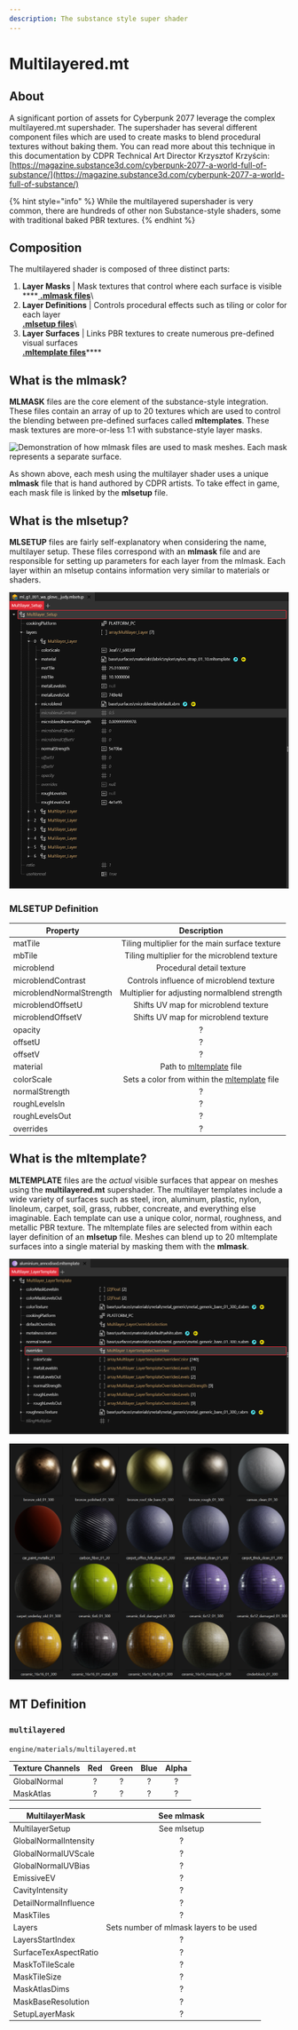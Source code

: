 ```yaml
---
description: The substance style super shader
---
```


# Multilayered.mt

## About

A significant portion of assets for Cyberpunk 2077 leverage the complex multilayered.mt supershader. The supershader has several different component files which are used to create masks to blend procedural textures without baking them. You can read more about this technique in this documentation by CDPR Technical Art Director Krzysztof Krzyścin: [https://magazine.substance3d.com/cyberpunk-2077-a-world-full-of-substance/](https://magazine.substance3d.com/cyberpunk-2077-a-world-full-of-substance/)

{% hint style="info" %}
While the multilayered supershader is very common, there are hundreds of other non Substance-style shaders, some with traditional baked PBR textures.
{% endhint %}

## Composition

The multilayered shader is composed of three distinct parts:

1. **Layer Masks** | Mask textures that control where each surface is visible\
   \*\*\*\*[ **.mlmask files**](multilayer.mt.md#what-is-the-mlmask)\\
2. **Layer Definitions** | Controls procedural effects such as tiling or color for each layer\
   [**.mlsetup files**](multilayer.mt.md#what-is-the-mlsetup)\\
3. **Layer Surfaces** | Links PBR textures to create numerous pre-defined visual surfaces\
   [**.mltemplate files**](multilayer.mt.md#what-is-the-mltemplate)\*\*\*\*

## What is the mlmask?

**MLMASK** files are the core element of the substance-style integration. These files contain an array of up to 20 textures which are used to control the blending between pre-defined surfaces called **mltemplates**. These mask textures are more-or-less 1:1 with substance-style layer masks.

![Demonstration of how mlmask files are used to mask meshes. Each mask represents a separate surface.](../../../../.gitbook/assets/mlmask\_demo.gif)

As shown above, each mesh using the multilayer shader uses a unique **mlmask** file that is hand authored by CDPR artists. To take effect in game, each mask file is linked by the **mlsetup** file.

## What is the mlsetup?

**MLSETUP** files are fairly self-explanatory when considering the name, multilayer setup. These files correspond with an **mlmask** file and are responsible for setting up parameters for each layer from the mlmask. Each layer within an mlsetup contains information very similar to materials or shaders.

![File structure of mlsetup viewed with WolvenKit](<../../../../.gitbook/assets/MLSETUP example.png>)

### MLSETUP Definition

| Property                 |                                       Description                                       |
| ------------------------ | :-------------------------------------------------------------------------------------: |
| matTile                  |                      Tiling multiplier for the main surface texture                     |
| mbTile                   |                       Tiling multiplier for the microblend texture                      |
| microblend               |                                Procedural detail texture                                |
| microblendContrast       |                         Controls influence of microblend texture                        |
| microblendNormalStrength |                      Multiplier for adjusting normalblend strength                      |
| microblendOffsetU        |                           Shifts UV map for microblend texture                          |
| microblendOffsetV        |                           Shifts UV map for microblend texture                          |
| opacity                  |                                            ?                                            |
| offsetU                  |                                            ?                                            |
| offsetV                  |                                            ?                                            |
| material                 |            Path to [mltemplate](multilayer.mt.md#what-is-the-mltemplate) file           |
| colorScale               | Sets a color from within the [mltemplate](multilayer.mt.md#what-is-the-mltemplate) file |
| normalStrength           |                                            ?                                            |
| roughLevelsIn            |                                            ?                                            |
| roughLevelsOut           |                                            ?                                            |
| overrides                |                                            ?                                            |

## What is the mltemplate?

**MLTEMPLATE** files are the _actual_ visible surfaces that appear on meshes using the **multilayered.mt** supershader. The multilayer templates include a wide variety of surfaces such as steel, iron, aluminum, plastic, nylon, linoleum, carpet, soil, grass, rubber, concreate, and everything else imaginable. Each template can use a unique color, normal, roughness, and metallic PBR texture. The mltemplate files are selected from within each layer definition of an **mlsetup** file. Meshes can blend up to 20 mltemplate surfaces into a single material by masking them with the **mlmask**.

![File structure of mltemplate viewed with WolvenKit](<../../../../.gitbook/assets/MLTEMPLATE example.png>)

![A sample preview of some materials created by mltemplate files](<../../../../.gitbook/assets/MLTEMPLATE previews.png>)

## MT Definition

### `multilayered`

```
engine/materials/multilayered.mt
```

| **Texture Channels** | **Red** | **Green** | **Blue** | **Alpha** |
| -------------------- | :-----: | :-------: | :------: | :-------: |
| GlobalNormal         |    ?    |     ?     |     ?    |     ?     |
| MaskAtlas            |    ?    |     ?     |     ?    |     ?     |

| MultilayerMask        |                See mlmask               |
| --------------------- | :-------------------------------------: |
| MultilayerSetup       |               See mlsetup               |
| GlobalNormalIntensity |                    ?                    |
| GlobalNormalUVScale   |                    ?                    |
| GlobalNormalUVBias    |                    ?                    |
| EmissiveEV            |                    ?                    |
| CavityIntensity       |                    ?                    |
| DetailNormalInfluence |                    ?                    |
| MaskTiles             |                    ?                    |
| Layers                | Sets number of mlmask layers to be used |
| LayersStartIndex      |                    ?                    |
| SurfaceTexAspectRatio |                    ?                    |
| MaskToTileScale       |                    ?                    |
| MaskTileSize          |                    ?                    |
| MaskAtlasDims         |                    ?                    |
| MaskBaseResolution    |                    ?                    |
| SetupLayerMask        |                    ?                    |
